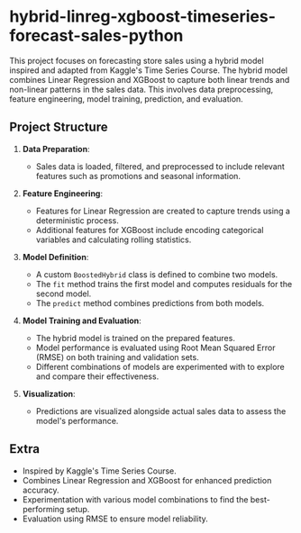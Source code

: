 # hybrid-linreg-xgboost-timeseries-forecast-sales-python

This project focuses on forecasting store sales using a hybrid model inspired and adapted from Kaggle's Time Series Course. The hybrid model combines Linear Regression and XGBoost to capture both linear trends and non-linear patterns in the sales data. This involves data preprocessing, feature engineering, model training, prediction, and evaluation.

## Project Structure

1. **Data Preparation**:
   - Sales data is loaded, filtered, and preprocessed to include relevant features such as promotions and seasonal information.

2. **Feature Engineering**:
   - Features for Linear Regression are created to capture trends using a deterministic process.
   - Additional features for XGBoost include encoding categorical variables and calculating rolling statistics.

3. **Model Definition**:
   - A custom `BoostedHybrid` class is defined to combine two models. 
   - The `fit` method trains the first model and computes residuals for the second model.
   - The `predict` method combines predictions from both models.

4. **Model Training and Evaluation**:
   - The hybrid model is trained on the prepared features.
   - Model performance is evaluated using Root Mean Squared Error (RMSE) on both training and validation sets.
   - Different combinations of models are experimented with to explore and compare their effectiveness.

5. **Visualization**:
   - Predictions are visualized alongside actual sales data to assess the model's performance.

## Extra

- Inspired by Kaggle's Time Series Course.
- Combines Linear Regression and XGBoost for enhanced prediction accuracy.
- Experimentation with various model combinations to find the best-performing setup.
- Evaluation using RMSE to ensure model reliability.
